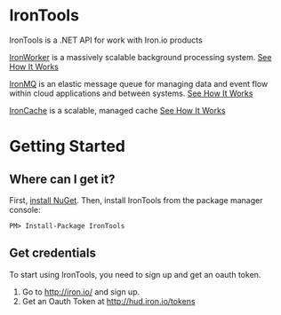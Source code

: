 # IronTools 
IronTools is a .NET API for work with Iron.io products

[IronWorker](http://www.iron.io/products/worker) is a massively scalable background processing system.
[See How It Works](http://www.iron.io/products/worker/how)

[IronMQ](http://www.iron.io/products/mq) is an elastic message queue for managing data and event flow within cloud applications and between systems.
[See How It Works](http://www.iron.io/products/mq/how)

[IronCache](http://www.iron.io/products/cache) is a scalable, managed cache
[See How It Works](http://www.iron.io/products/cache/how)

# Getting Started

## Where can I get it?
First, [install NuGet](http://docs.nuget.org/docs/start-here/installing-nuget). Then, install IronTools from the package manager console:

    PM> Install-Package IronTools


## Get credentials
To start using IronTools, you need to sign up and get an oauth token.

1. Go to http://iron.io/ and sign up.
2. Get an Oauth Token at http://hud.iron.io/tokens
